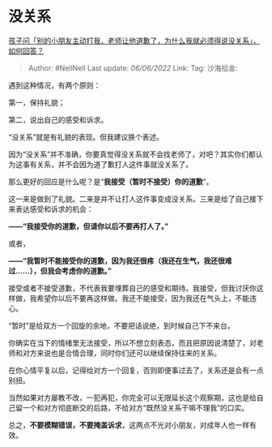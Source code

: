 # 没关系

[孩子问「别的小朋友主动打我，老师让他道歉了，为什么我就必须得说没关系」，如何回答？](https://www.zhihu.com/question/534678898/answer/2513934366)

> Author: #NellNell
> Last update: *06/06/2022*
> Link:
> Tag:
> 沙海拾金:

遇到这种情况，有两个原则：

第一，保持礼貌；

第二，说出自己的感受和诉求。

“没关系”就是有礼貌的表现。但我建议换个表述。

因为“没关系”并不准确，你要真觉得没关系就不会找老师了，对吧？其实你们都认为这事有关系，并不会因为道了歉打人这件事就没关系了。

那么更好的回应是什么呢？是“**我接受（暂时不接受）你的道歉**”。

这一来是做到了礼貌。二来是并不让打人这件事变成没关系。三来是给了自己接下来表达感受和诉求的机会：

**——“我接受你的道歉，但请你以后不要再打人了。”**

或者，

**——“我暂时不能接受你的道歉，因为我还很疼（我还在生气，我还很难过……），但我会考虑你的道歉。”**

接受或者不接受道歉，不代表我要埋葬自己的感受和期待。我接受，但我讨厌你这样做，我希望你以后不要再这样做。我还不能接受，因为我还在气头上，不能违心。

“暂时”是给双方一个回旋的余地，不要把话说绝，到时候自己下不来台。

你确实在当下的情绪里无法接受，所以不想立刻表态，而且把原因说清楚了，对老师和对方来说也是合情合理，同时你们还可以继续保持往来的关系。

在你心情平复以后，记得给对方一个回复，否则即便事过去了，关系还是会有一点别扭。

当然如果对方屡教不改，一犯再犯，你完全可以无限延长这个观察期，这也是给自己留一个和对方彻底断交的后路，不给对方“既然没关系干嘛不理我”的口实。

总之，**不要模糊错误，不要掩盖诉求**，这两点不光对小朋友，对成年人也一样有效。
